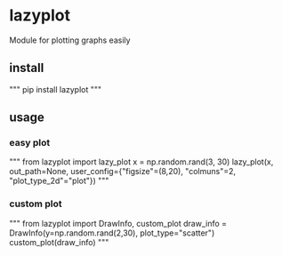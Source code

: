 # lazyplot

Module for plotting graphs easily

## install
"""
pip install lazyplot
"""

## usage
### easy plot
"""
from lazyplot import lazy_plot
x = np.random.rand(3, 30)
lazy_plot(x, out_path=None, user_config={"figsize"=(8,20), "colmuns"=2, "plot_type_2d"="plot"})
"""

### custom plot
"""
from lazyplot import DrawInfo, custom_plot
draw_info = DrawInfo(y=np.random.rand(2,30), plot_type="scatter")
custom_plot(draw_info)
"""